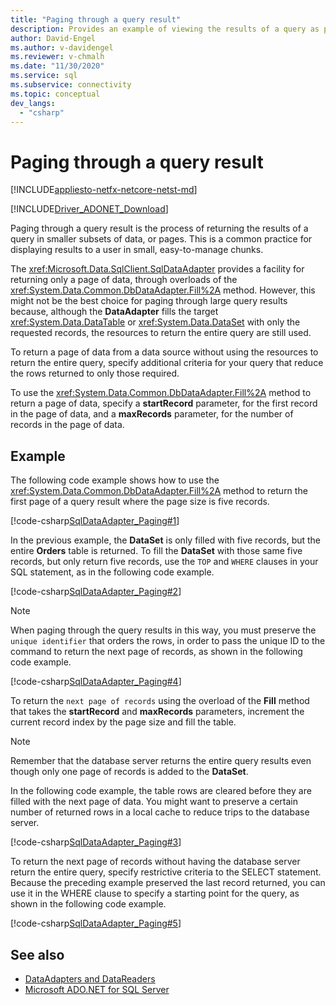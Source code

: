 ```yaml
---
title: "Paging through a query result"
description: Provides an example of viewing the results of a query as pages of data.
author: David-Engel
ms.author: v-davidengel
ms.reviewer: v-chmalh
ms.date: "11/30/2020"
ms.service: sql
ms.subservice: connectivity
ms.topic: conceptual
dev_langs:
  - "csharp"
---
```

# Paging through a query result

[!INCLUDE[appliesto-netfx-netcore-netst-md](../../includes/appliesto-netfx-netcore-netst-md.md)]

[!INCLUDE[Driver_ADONET_Download](../../includes/driver_adonet_download.md)]

Paging through a query result is the process of returning the results of a query in smaller subsets of data, or pages. This is a common practice for displaying results to a user in small, easy-to-manage chunks.

The <xref:Microsoft.Data.SqlClient.SqlDataAdapter> provides a facility for returning only a page of data, through overloads of the <xref:System.Data.Common.DbDataAdapter.Fill%2A> method. However, this might not be the best choice for paging through large query results because, although the **DataAdapter** fills the target <xref:System.Data.DataTable> or <xref:System.Data.DataSet> with only the requested records, the resources to return the entire query are still used.

To return a page of data from a data source without using the resources to return the entire query, specify additional criteria for your query that reduce the rows returned to only those required.

To use the <xref:System.Data.Common.DbDataAdapter.Fill%2A> method to return a page of data, specify a **startRecord** parameter, for the first record in the page of data, and a **maxRecords** parameter, for the number of records in the page of data.

## Example

The following code example shows how to use the <xref:System.Data.Common.DbDataAdapter.Fill%2A> method to return the first page of a query result where the page size is five records.

[!code-csharp[SqlDataAdapter_Paging#1](~/../sqlclient/doc/samples/SqlDataAdapter_Paging.cs#1)]

In the previous example, the **DataSet** is only filled with five records, but the entire **Orders** table is returned. To fill the **DataSet** with those same five records, but only return five records, use the `TOP` and `WHERE` clauses in your SQL statement, as in the following code example.

[!code-csharp[SqlDataAdapter_Paging#2](~/../sqlclient/doc/samples/SqlDataAdapter_Paging.cs#2)]

> [!NOTE]
> When paging through the query results in this way, you must preserve the `unique identifier` that orders the rows, in order to pass the unique ID to the command to return the next page of records, as shown in the following code example.

[!code-csharp[SqlDataAdapter_Paging#4](~/../sqlclient/doc/samples/SqlDataAdapter_Paging.cs#4)]

To return the `next page of records` using the overload of the **Fill** method that takes the **startRecord** and **maxRecords** parameters, increment the current record index by the page size and fill the table.

> [!NOTE]
> Remember that the database server returns the entire query results even though only one page of records is added to the **DataSet**.

In the following code example, the table rows are cleared before they are filled with the next page of data. You might want to preserve a certain number of returned rows in a local cache to reduce trips to the database server.

[!code-csharp[SqlDataAdapter_Paging#3](~/../sqlclient/doc/samples/SqlDataAdapter_Paging.cs#3)]

To return the next page of records without having the database server return the entire query, specify restrictive criteria to the SELECT statement. Because the preceding example preserved the last record returned, you can use it in the WHERE clause to specify a starting point for the query, as shown in the following code example.

[!code-csharp[SqlDataAdapter_Paging#5](~/../sqlclient/doc/samples/SqlDataAdapter_Paging.cs#5)]

## See also

- [DataAdapters and DataReaders](dataadapters-datareaders.md)
- [Microsoft ADO.NET for SQL Server](microsoft-ado-net-sql-server.md)
